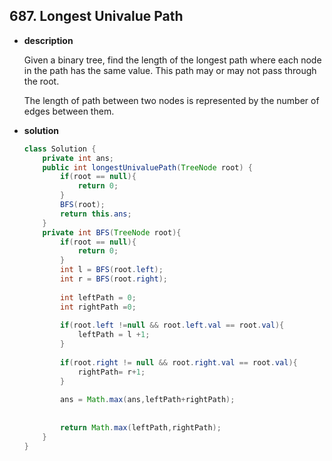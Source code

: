##  687. Longest  Univalue  Path

* **description**

  Given a binary tree, find the length of the longest path where each node in the path has the same value. This path may or may not pass through the root.

  The length of path between two nodes is represented by the number of edges between them.

* **solution**

  ```java
  class Solution {
      private int ans;
      public int longestUnivaluePath(TreeNode root) {
          if(root == null){
              return 0;
          }
          BFS(root);
          return this.ans;         
      }
      private int BFS(TreeNode root){
          if(root == null){
              return 0;
          }
          int l = BFS(root.left);
          int r = BFS(root.right);
          
          int leftPath = 0;
          int rightPath =0;
          
          if(root.left !=null && root.left.val == root.val){
              leftPath = l +1;
          }
          
          if(root.right != null && root.right.val == root.val){
              rightPath= r+1;
          }
          
          ans = Math.max(ans,leftPath+rightPath);
          
          
          return Math.max(leftPath,rightPath);
      }
  }
  
  ```

  
